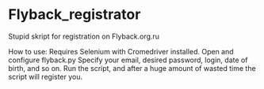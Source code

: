 # Flyback_registrator
 Stupid skript for registration on Flyback.org.ru

How to use:
Requires Selenium with Cromedriver installed.
Open and configure flyback.py
Specify your email, desired password, login, date of birth, and so on.
Run the script, and after a huge amount of wasted time the script will register you.
